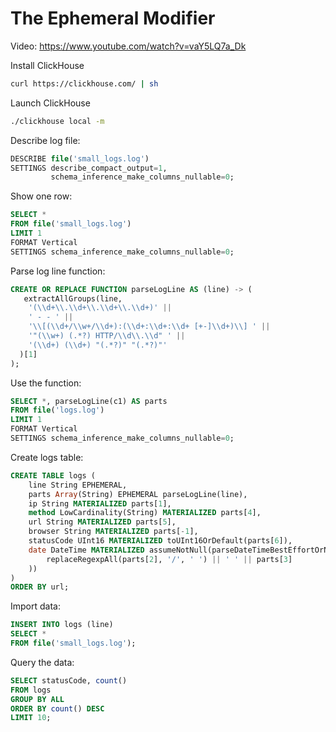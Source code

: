 # The Ephemeral Modifier

Video: https://www.youtube.com/watch?v=vaY5LQ7a_Dk

Install ClickHouse

```bash
curl https://clickhouse.com/ | sh
```

Launch ClickHouse

```bash
./clickhouse local -m
```

Describe log file:

```sql
DESCRIBE file('small_logs.log')
SETTINGS describe_compact_output=1,
         schema_inference_make_columns_nullable=0;
```

Show one row:

```sql
SELECT *
FROM file('small_logs.log')
LIMIT 1
FORMAT Vertical
SETTINGS schema_inference_make_columns_nullable=0;
```

Parse log line function:

```sql
CREATE OR REPLACE FUNCTION parseLogLine AS (line) -> (
   extractAllGroups(line,
    '(\\d+\\.\\d+\\.\\d+\\.\\d+)' ||
    ' - - ' ||
    '\\[(\\d+/\\w+/\\d+):(\\d+:\\d+:\\d+ [+-]\\d+)\\] ' ||
    '"(\\w+) (.*?) HTTP/\\d\\.\\d" ' ||
    '(\\d+) (\\d+) "(.*?)" "(.*?)"'
  )[1]
);
```

Use the function:

```sql
SELECT *, parseLogLine(c1) AS parts
FROM file('logs.log')
LIMIT 1
FORMAT Vertical
SETTINGS schema_inference_make_columns_nullable=0;
```

Create logs table:

```sql
CREATE TABLE logs (
    line String EPHEMERAL,
    parts Array(String) EPHEMERAL parseLogLine(line),
    ip String MATERIALIZED parts[1],
    method LowCardinality(String) MATERIALIZED parts[4],
    url String MATERIALIZED parts[5],
    browser String MATERIALIZED parts[-1],
    statusCode UInt16 MATERIALIZED toUInt16OrDefault(parts[6]),
    date DateTime MATERIALIZED assumeNotNull(parseDateTimeBestEffortOrNull(
        replaceRegexpAll(parts[2], '/', ' ') || ' ' || parts[3]
    ))
)
ORDER BY url;
```

Import data:

```sql
INSERT INTO logs (line)
SELECT * 
FROM file('small_logs.log');
```

Query the data:

```sql
SELECT statusCode, count()
FROM logs
GROUP BY ALL
ORDER BY count() DESC
LIMIT 10;   
```